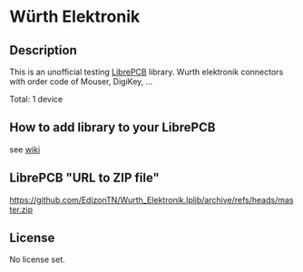 # Würth Elektronik

## Description

This is an unofficial testing [LibrePCB](https://librepcb.org) library. 
Wurth elektronik connectors with order code of Mouser, DigiKey, ...

Total: 1 device


## How to add library to your LibrePCB
see [wiki](../../wiki/)


## LibrePCB "URL to ZIP file"
https://github.com/EdizonTN/Wurth_Elektronik.lplib/archive/refs/heads/master.zip


## License

No license set.
